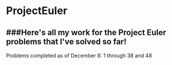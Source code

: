# ProjectEuler
###Here's all my work for the Project Euler problems that I've solved so far!
---
Problems completed as of December 8: 1 through 38 and 48
